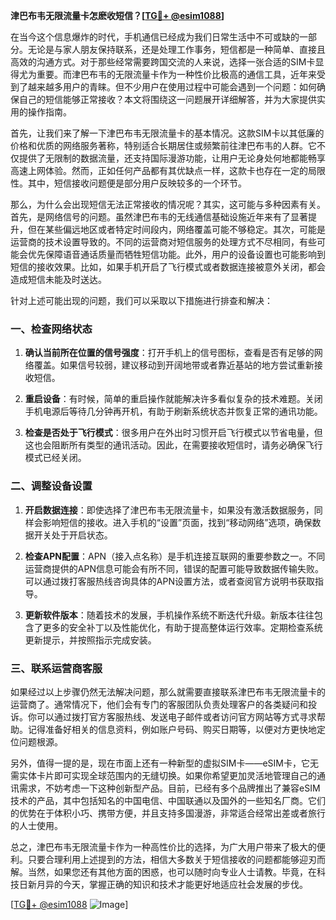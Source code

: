 **津巴布韦无限流量卡怎麽收短信？[[TG💪+ @esim1088](https://t.me/s/esim1088)]**

在当今这个信息爆炸的时代，手机通信已经成为我们日常生活中不可或缺的一部分。无论是与家人朋友保持联系，还是处理工作事务，短信都是一种简单、直接且高效的沟通方式。对于那些经常需要跨国交流的人来说，选择一张合适的SIM卡显得尤为重要。而津巴布韦的无限流量卡作为一种性价比极高的通信工具，近年来受到了越来越多用户的青睐。但不少用户在使用过程中可能会遇到一个问题：如何确保自己的短信能够正常接收？本文将围绕这一问题展开详细解答，并为大家提供实用的操作指南。

首先，让我们来了解一下津巴布韦无限流量卡的基本情况。这款SIM卡以其低廉的价格和优质的网络服务著称，特别适合长期居住或频繁前往津巴布韦的人群。它不仅提供了无限制的数据流量，还支持国际漫游功能，让用户无论身处何地都能畅享高速上网体验。然而，正如任何产品都有其优缺点一样，这款卡也存在一定的局限性。其中，短信接收问题便是部分用户反映较多的一个环节。

那么，为什么会出现短信无法正常接收的情况呢？其实，这可能与多种因素有关。首先，是网络信号的问题。虽然津巴布韦的无线通信基础设施近年来有了显著提升，但在某些偏远地区或者特定时间段内，网络覆盖可能不够稳定。其次，可能是运营商的技术设置导致的。不同的运营商对短信服务的处理方式不尽相同，有些可能会优先保障语音通话质量而牺牲短信功能。此外，用户的设备设置也可能影响到短信的接收效果。比如，如果手机开启了飞行模式或者数据连接被意外关闭，都会造成短信未能及时送达。

针对上述可能出现的问题，我们可以采取以下措施进行排查和解决：

### 一、检查网络状态

1. **确认当前所在位置的信号强度**：打开手机上的信号图标，查看是否有足够的网络覆盖。如果信号较弱，建议移动到开阔地带或者靠近基站的地方尝试重新接收短信。
   
2. **重启设备**：有时候，简单的重启操作就能解决许多看似复杂的技术难题。关闭手机电源后等待几分钟再开机，有助于刷新系统状态并恢复正常的通讯功能。

3. **检查是否处于飞行模式**：很多用户在外出时习惯开启飞行模式以节省电量，但这也会阻断所有类型的通讯活动。因此，在需要接收短信时，请务必确保飞行模式已经关闭。

### 二、调整设备设置

1. **开启数据连接**：即使选择了津巴布韦无限流量卡，如果没有激活数据服务，同样会影响短信的接收。进入手机的“设置”页面，找到“移动网络”选项，确保数据开关处于开启状态。

2. **检查APN配置**：APN（接入点名称）是手机连接互联网的重要参数之一。不同运营商提供的APN信息可能会有所不同，错误的配置可能导致数据传输失败。可以通过拨打客服热线咨询具体的APN设置方法，或者查阅官方说明书获取指导。

3. **更新软件版本**：随着技术的发展，手机操作系统不断迭代升级。新版本往往包含了更多的安全补丁以及性能优化，有助于提高整体运行效率。定期检查系统更新提示，并按照指示完成安装。

### 三、联系运营商客服

如果经过以上步骤仍然无法解决问题，那么就需要直接联系津巴布韦无限流量卡的运营商了。通常情况下，他们会有专门的客服团队负责处理客户的各类疑问和投诉。你可以通过拨打官方客服热线、发送电子邮件或者访问官方网站等方式寻求帮助。记得准备好相关的信息资料，例如账户号码、购买日期等，以便对方更快地定位问题根源。

另外，值得一提的是，现在市面上还有一种新型的虚拟SIM卡——eSIM卡，它无需实体卡片即可实现全球范围内的无缝切换。如果你希望更加灵活地管理自己的通讯需求，不妨考虑一下这种创新型产品。目前，已经有多个品牌推出了兼容eSIM技术的产品，其中包括知名的中国电信、中国联通以及国外的一些知名厂商。它们的优势在于体积小巧、携带方便，并且支持多国漫游，非常适合经常出差或者旅行的人士使用。

总之，津巴布韦无限流量卡作为一种高性价比的选择，为广大用户带来了极大的便利。只要合理利用上述提到的方法，相信大多数关于短信接收的问题都能够迎刃而解。当然，如果您还有其他方面的困惑，也可以随时向专业人士请教。毕竟，在科技日新月异的今天，掌握正确的知识和技术才能更好地适应社会发展的步伐。

[[TG💪+ @esim1088](https://t.me/s/esim1088) ![Image](https://i.postimg.cc/4NQfJmqS/Snipaste-2025-05-13-00-14-12.png)]